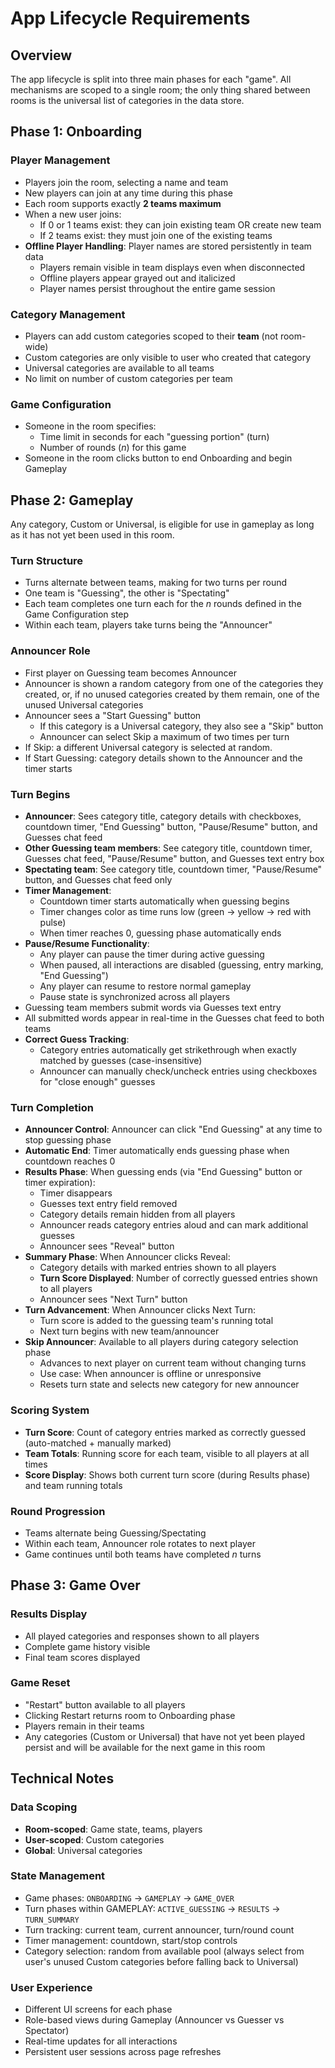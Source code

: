 # App Lifecycle Requirements

## Overview
The app lifecycle is split into three main phases for each "game". All mechanisms are scoped to a single room; the only thing shared between rooms is the universal list of categories in the data store.

## Phase 1: Onboarding

### Player Management
- Players join the room, selecting a name and team
- New players can join at any time during this phase
- Each room supports exactly **2 teams maximum**
- When a new user joins:
  - If 0 or 1 teams exist: they can join existing team OR create new team
  - If 2 teams exist: they must join one of the existing teams
- **Offline Player Handling**: Player names are stored persistently in team data
  - Players remain visible in team displays even when disconnected
  - Offline players appear grayed out and italicized
  - Player names persist throughout the entire game session

### Category Management
- Players can add custom categories scoped to their **team** (not room-wide)
- Custom categories are only visible to user who created that category
- Universal categories are available to all teams
- No limit on number of custom categories per team

### Game Configuration
- Someone in the room specifies:
  - Time limit in seconds for each "guessing portion" (turn)
  - Number of rounds (_n_) for this game
- Someone in the room clicks button to end Onboarding and begin Gameplay

## Phase 2: Gameplay
Any category, Custom or Universal, is eligible for use in gameplay as long as it has not yet been used in this room.

### Turn Structure
- Turns alternate between teams, making for two turns per round
- One team is "Guessing", the other is "Spectating"
- Each team completes one turn each for the _n_ rounds defined in the Game Configuration step
- Within each team, players take turns being the "Announcer"

### Announcer Role
- First player on Guessing team becomes Announcer
- Announcer is shown a random category from one of the categories they created, or, if no unused categories created by them remain, one of the unused Universal categories
- Announcer sees a "Start Guessing" button
  - If this category is a Universal category, they also see a "Skip" button
  - Announcer can select Skip a maximum of two times per turn
- If Skip: a different Universal category is selected at random.
- If Start Guessing: category details shown to the Announcer and the timer starts

### Turn Begins
- **Announcer**: Sees category title, category details with checkboxes, countdown timer, "End Guessing" button, "Pause/Resume" button, and Guesses chat feed
- **Other Guessing team members**: See category title, countdown timer, Guesses chat feed, "Pause/Resume" button, and Guesses text entry box
- **Spectating team**: See category title, countdown timer, "Pause/Resume" button, and Guesses chat feed only
- **Timer Management**:
  - Countdown timer starts automatically when guessing begins
  - Timer changes color as time runs low (green → yellow → red with pulse)
  - When timer reaches 0, guessing phase automatically ends
- **Pause/Resume Functionality**:
  - Any player can pause the timer during active guessing
  - When paused, all interactions are disabled (guessing, entry marking, "End Guessing")
  - Any player can resume to restore normal gameplay
  - Pause state is synchronized across all players
- Guessing team members submit words via Guesses text entry
- All submitted words appear in real-time in the Guesses chat feed to both teams
- **Correct Guess Tracking**: 
  - Category entries automatically get strikethrough when exactly matched by guesses (case-insensitive)
  - Announcer can manually check/uncheck entries using checkboxes for "close enough" guesses

### Turn Completion
- **Announcer Control**: Announcer can click "End Guessing" at any time to stop guessing phase
- **Automatic End**: Timer automatically ends guessing phase when countdown reaches 0
- **Results Phase**: When guessing ends (via "End Guessing" button or timer expiration):
  - Timer disappears
  - Guesses text entry field removed
  - Category details remain hidden from all players
  - Announcer reads category entries aloud and can mark additional guesses
  - Announcer sees "Reveal" button
- **Summary Phase**: When Announcer clicks Reveal:
  - Category details with marked entries shown to all players
  - **Turn Score Displayed**: Number of correctly guessed entries shown to all players
  - Announcer sees "Next Turn" button
- **Turn Advancement**: When Announcer clicks Next Turn:
  - Turn score is added to the guessing team's running total
  - Next turn begins with new team/announcer
- **Skip Announcer**: Available to all players during category selection phase
  - Advances to next player on current team without changing turns
  - Use case: When announcer is offline or unresponsive
  - Resets turn state and selects new category for new announcer

### Scoring System
- **Turn Score**: Count of category entries marked as correctly guessed (auto-matched + manually marked)
- **Team Totals**: Running score for each team, visible to all players at all times
- **Score Display**: Shows both current turn score (during Results phase) and team running totals

### Round Progression
- Teams alternate being Guessing/Spectating
- Within each team, Announcer role rotates to next player
- Game continues until both teams have completed _n_ turns

## Phase 3: Game Over

### Results Display
- All played categories and responses shown to all players
- Complete game history visible
- Final team scores displayed

### Game Reset
- "Restart" button available to all players
- Clicking Restart returns room to Onboarding phase
- Players remain in their teams
- Any categories (Custom or Universal) that have not yet been played persist and will be available for the next game in this room

## Technical Notes

### Data Scoping
- **Room-scoped**: Game state, teams, players
- **User-scoped**: Custom categories
- **Global**: Universal categories

### State Management
- Game phases: `ONBOARDING` → `GAMEPLAY` → `GAME_OVER`
- Turn phases within GAMEPLAY: `ACTIVE_GUESSING` → `RESULTS` → `TURN_SUMMARY`
- Turn tracking: current team, current announcer, turn/round count
- Timer management: countdown, start/stop controls
- Category selection: random from available pool (always select from user's unused Custom categories before falling back to Universal)

### User Experience
- Different UI screens for each phase
- Role-based views during Gameplay (Announcer vs Guesser vs Spectator)
- Real-time updates for all interactions
- Persistent user sessions across page refreshes